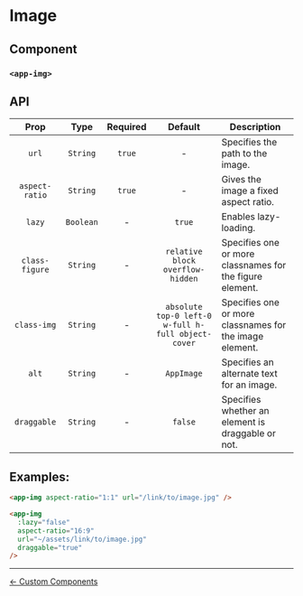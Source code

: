 # Image

## Component

### `<app-img>`

## API

|      Prop      |   Type    | Required |                      Default                       | Description                                              |
| :------------: | :-------: | :------: | :------------------------------------------------: | -------------------------------------------------------- |
|     `url`      | `String`  |  `true`  |                         -                          | Specifies the path to the image.                         |
| `aspect-ratio` | `String`  |  `true`  |                         -                          | Gives the image a fixed aspect ratio.                    |
|     `lazy`     | `Boolean` |    -     |                       `true`                       | Enables lazy-loading.                                    |
| `class-figure` | `String`  |    -     |          `relative block overflow-hidden`          | Specifies one or more classnames for the figure element. |
|  `class-img`   | `String`  |    -     | `absolute top-0 left-0 w-full h-full object-cover` | Specifies one or more classnames for the image element.  |
|     `alt`      | `String`  |    -     |                     `AppImage`                     | Specifies an alternate text for an image.                |
|  `draggable`   | `String`  |    -     |                      `false`                       | Specifies whether an element is draggable or not.        |

## Examples:

```html
<app-img aspect-ratio="1:1" url="/link/to/image.jpg" />
```

```html
<app-img
  :lazy="false"
  aspect-ratio="16:9"
  url="~/assets/link/to/image.jpg"
  draggable="true"
/>
```

---

[← Custom Components](../README.md)

